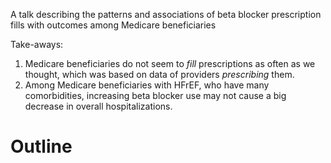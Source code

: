 A talk describing the patterns and associations of beta blocker prescription fills with outcomes among Medicare beneficiaries

Take-aways:

1. Medicare beneficiaries do not seem to *fill* prescriptions as often as we thought, which was based on data of providers *prescribing* them.
2. Among Medicare beneficiaries with HFrEF, who have many comorbidities, increasing beta blocker use may not cause a big decrease in overall hospitalizations.

# Outline

